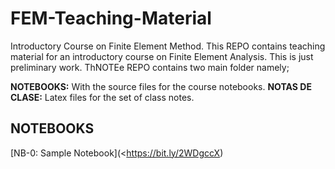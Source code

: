 # FEM-Teaching-Material
Introductory Course on Finite Element Method.
This REPO contains teaching material for an introductory course on Finite Element Analysis. This is just preliminary work. ThNOTEe REPO contains two main folder namely;

**NOTEBOOKS:** With the source files for the course notebooks.
**NOTAS DE CLASE:** Latex files for the set of class notes.

## NOTEBOOKS
[NB-0: Sample Notebook](<https://bit.ly/2WDgccX)

